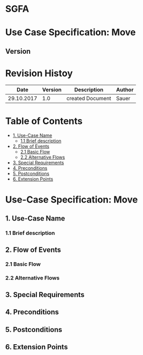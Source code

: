 # SGFA
# Use Case Specification: Move

## Version

# Revision Histoy



| Date          | Version  | Description       | Author |
| ------------- |----------| ------------------|--------|
| 29.10.2017    | 1.0      | created Document  |Sauer	|


# Table of Contents
- [1. Use-Case Name](#1-use-case-name)
  * [1.1 Brief description](#11-brief-description)
- [2. Flow of Events](#2-flow-of-events)
  * [2.1 Basic Flow](#21-basic-flow)
  * [2.2 Alternative Flows](#22-alternative-flows)
- [3. Special Requirements](#3-special-requirements)
- [4. Preconditions](#4-preconditions)
- [5. Postconditions](#5-postconditions)
- [6. Extension Points](#6-extension-points)



# Use-Case Specification: Move


## 1. Use-Case Name
   ### 1.1 Brief description
## 2. Flow of Events
   ### 2.1 Basic Flow
   ### 2.2 Alternative Flows
## 3. Special Requirements
## 4. Preconditions
## 5. Postconditions
## 6. Extension Points
